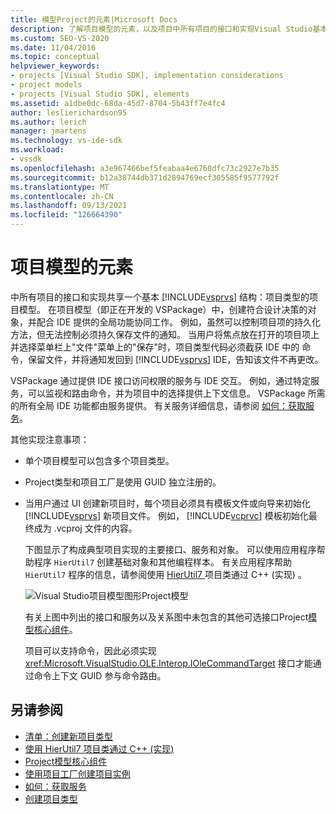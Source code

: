 ```yaml
---
title: 模型Project的元素|Microsoft Docs
description: 了解项目模型的元素，以及项目中所有项目的接口和实现Visual Studio基本结构。
ms.custom: SEO-VS-2020
ms.date: 11/04/2016
ms.topic: conceptual
helpviewer_keywords:
- projects [Visual Studio SDK], implementation considerations
- project models
- projects [Visual Studio SDK], elements
ms.assetid: a1dbe0dc-68da-45d7-8704-5b43ff7e4fc4
author: leslierichardson95
ms.author: lerich
manager: jmartens
ms.technology: vs-ide-sdk
ms.workload:
- vssdk
ms.openlocfilehash: a3e967466bef5feabaa4e6760dfc73c2927e7b35
ms.sourcegitcommit: b12a38744db371d2894769ecf305585f9577792f
ms.translationtype: MT
ms.contentlocale: zh-CN
ms.lasthandoff: 09/13/2021
ms.locfileid: "126664390"
---
```

# <a name="elements-of-a-project-model"></a>项目模型的元素
中所有项目的接口和实现共享一个基本 [!INCLUDE[vsprvs](../../code-quality/includes/vsprvs_md.md)] 结构：项目类型的项目模型。 在项目模型（即正在开发的 VSPackage）中，创建符合设计决策的对象，并配合 IDE 提供的全局功能协同工作。 例如，虽然可以控制项目项的持久化方法，但无法控制必须持久保存文件的通知。 当用户将焦点放在打开的项目项上并选择菜单栏上"文件"菜单上的"保存"时，项目类型代码必须截获 IDE 中的 命令，保留文件，并将通知发回到 [!INCLUDE[vsprvs](../../code-quality/includes/vsprvs_md.md)] IDE，告知该文件不再更改。

 VSPackage 通过提供 IDE 接口访问权限的服务与 IDE 交互。 例如，通过特定服务，可以监视和路由命令，并为项目中的选择提供上下文信息。 VSPackage 所需的所有全局 IDE 功能都由服务提供。 有关服务详细信息，请参阅 [如何：获取服务](../../extensibility/how-to-get-a-service.md)。

 其他实现注意事项：

- 单个项目模型可以包含多个项目类型。

- Project类型和项目工厂是使用 GUID 独立注册的。

- 当用户通过 UI 创建新项目时，每个项目必须具有模板文件或向导来初始化 [!INCLUDE[vsprvs](../../code-quality/includes/vsprvs_md.md)] 新项目文件。 例如， [!INCLUDE[vcprvc](../../code-quality/includes/vcprvc_md.md)] 模板初始化最终成为 .vcproj 文件的内容。

  下图显示了构成典型项目实现的主要接口、服务和对象。 可以使用应用程序帮助程序 `HierUtil7` 创建基础对象和其他编程样本。 有关应用程序帮助 `HierUtil7` 程序的信息，请参阅使用 [HierUtil7 ](/previous-versions/bb166212(v=vs.100))项目类通过 C++ (实现) 。

  ![Visual Studio项目模型图形Project](../../extensibility/internals/media/vsprojectmodel.gif "vsProjectModel")模型

  有关上图中列出的接口和服务以及关系图中未包含的其他可选接口Project[模型核心组件](../../extensibility/internals/project-model-core-components.md)。

  项目可以支持命令，因此必须实现 <xref:Microsoft.VisualStudio.OLE.Interop.IOleCommandTarget> 接口才能通过命令上下文 GUID 参与命令路由。

## <a name="see-also"></a>另请参阅
- [清单：创建新项目类型](../../extensibility/internals/checklist-creating-new-project-types.md)
- [使用 HierUtil7 项目类通过 C++ (实现) ](/previous-versions/bb166212(v=vs.100))
- [Project模型核心组件](../../extensibility/internals/project-model-core-components.md)
- [使用项目工厂创建项目实例](../../extensibility/internals/creating-project-instances-by-using-project-factories.md)
- [如何：获取服务](../../extensibility/how-to-get-a-service.md)
- [创建项目类型](../../extensibility/internals/creating-project-types.md)